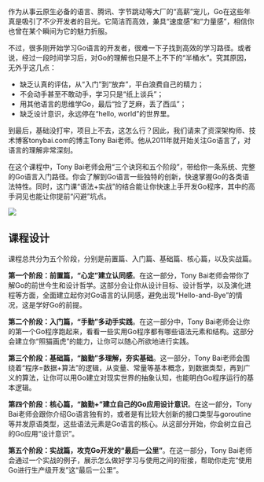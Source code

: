 作为从事云原生必备的语言、腾讯、字节跳动等大厂的“高薪”宠儿，Go在这些年真是吸引了不少开发者的目光。它简洁而高效，兼具“速度感”和“力量感”，相信你也曾在某个瞬间为它的魅力折服。

不过，很多刚开始学习Go语言的开发者，很难一下子找到高效的学习路径。或者说，经过一段时间学习后，对Go的理解也只是不上不下的“半桶水”。究其原因，无外乎这几点：

- 缺乏认真的评估，从“入门”到“放弃”，平白浪费自己的精力；
- 不会动手甚至不敢动手，学习只是“纸上谈兵”；
- 用其他语言的思维学Go，最后“捡了芝麻，丢了西瓜”；
- 缺乏设计意识，永远停在“hello, world”的世界里。

到最后，基础没打牢，项目上不去，这怎么行？因此，我们请来了资深架构师、技术博客tonybai.com的博主Tony Bai老师。他从2011年就开始关注Go语言了，对语言的理解非常深刻。

在这个课程中，Tony Bai老师会用“三个诀窍和五个阶段”，带给你一条系统、完整的Go语言入门路径。你会了解到Go语言一些独特的创新，快速掌握Go的各类语法特性。同时，这门课“语法+实战”的结合能让你快速上手开发Go程序，其中的高手洞见也能让你提前“闪避”坑点。

![](https://static001.geekbang.org/resource/image/09/18/09176418c1360211a72c997dd9c42c18.jpg)

## 课程设计

课程总共分为五个阶段，分别是前置篇、入门篇、基础篇、核心篇，以及实战篇。

**第一个阶段：前置篇，“心定”建立认同感**。在这一部分，Tony Bai老师会带你了解Go的前世今生和设计哲学。这部分会让你从设计目标、设计哲学，以及演化进程等方面，全面建立起你对Go语言的认同感，避免出现“Hello-and-Bye”的情况，这是学好Go的前提。

**第二个阶段：入门篇，“手勤”多动手实践**。在这一部分中，Tony Bai老师会让你的第一个Go程序跑起来，看看一些实用Go程序都有哪些语法元素和结构。这部分会建立你“照猫画虎”的能力，让你可以随心所欲地进行实践。

**第三个阶段：基础篇，“脑勤”多理解，夯实基础**。这一部分，Tony Bai老师会围绕着“程序=数据+算法”的逻辑，从变量、常量等基本概念，到数据类型，再到广义的算法，让你可以用Go建立对现实世界的抽象认知，也能明白Go程序运行的基本逻辑。

**第四个阶段：核心篇，“脑勤+”建立自己的Go应用设计意识**。在这一部分，Tony Bai老师会跟你介绍Go语言独有的，或者是有比较大创新的接口类型与goroutine等并发原语类型，这些语法元素是Go语言的核心。从这部分开始，你会树立自己的Go应用“设计意识”。

**第五个阶段：实战篇，攻克Go开发的“最后一公里”**。在这一部分，Tony Bai老师会通过一个实战的例子，展示怎么做好学习与使用之间的衔接，帮助你走完“使用Go进行生产级开发”这“最后一公里”。